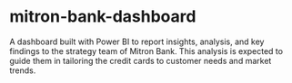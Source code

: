 # mitron-bank-dashboard
A dashboard built with Power BI to report insights, analysis, and key findings to the strategy team of Mitron Bank. This analysis is expected to guide them in tailoring the credit cards to customer needs and market trends. 
